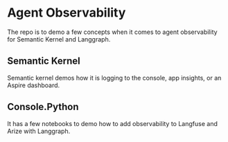 # Agent Observability
The repo is to demo a few concepts when it comes to agent observability for Semantic Kernel and Langgraph.

## Semantic Kernel
Semantic kernel demos how it is logging to the console, app insights, or an Aspire dashboard.

## Console.Python
It has a few notebooks to demo how to add observability to Langfuse and Arize with Langgraph.
